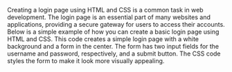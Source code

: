 Creating a login page using HTML and CSS is a common task in web development. The login page is an essential part of many websites and applications, providing a secure gateway for users to access their accounts. Below is a simple example of how you can create a basic login page using HTML and CSS.
This code creates a simple login page with a white background and a form in the center. The form has two input fields for the username and password, respectively, and a submit button. The CSS code styles the form to make it look more visually appealing.
